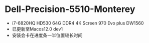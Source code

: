 # Dell-Precision-5510-Monterey

* i7-6820HQ HD530 64G DDR4 4K Screen 970 Evo plus  DW1560
* 已更新至Macos12.0 dev1
* 安装会卡在进度条一半位置较长时间
